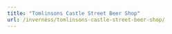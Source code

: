 ```yaml
---
title: "Tomlinsons Castle Street Beer Shop"
url: /inverness/tomlinsons-castle-street-beer-shop/
---
```

